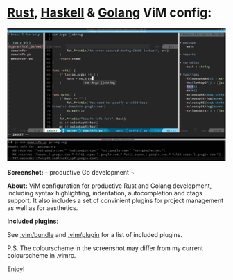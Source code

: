 [Rust](http://rust-lang.org), [Haskell](http://new-www.haskell.org) & [Golang](http://golang.org) ViM config:
==

![ViM as can be used for productive Go development](.github/vim-github_golang_ide.png)

**Screenshot:** - productive Go development ¬

**About:**
ViM configuration for productive Rust and Golang development, including syntax highlighting, indentation, autocompletion and ctags support.
It also includes a set of convinient plugins for project management as well as for aesthetics.

**Included plugins**:

See [.vim/bundle](this) and [.vim/plugin](this) for a list of included plugins. 

P.S. The colourscheme in the screenshot may differ from my current colourscheme in .vimrc.

Enjoy!
